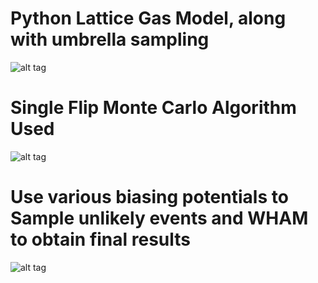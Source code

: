 # Python Lattice Gas Model, along with umbrella sampling
![alt tag](https://github.com/SuruchiUpenn/Python_LatticeGasModel/blob/master/Screen%20Shot%202017-03-01%20at%202.33.39%20PM.png)


# Single Flip Monte Carlo Algorithm Used
![alt tag](https://github.com/SuruchiUpenn/Python_LatticeGasModel/blob/master/Screen%20Shot%202017-03-01%20at%202.27.12%20PM.png)

# Use various biasing potentials to Sample unlikely events and WHAM to obtain final results 

![alt tag](https://github.com/SuruchiUpenn/Python_LatticeGasModel/blob/master/WHAM.png)
